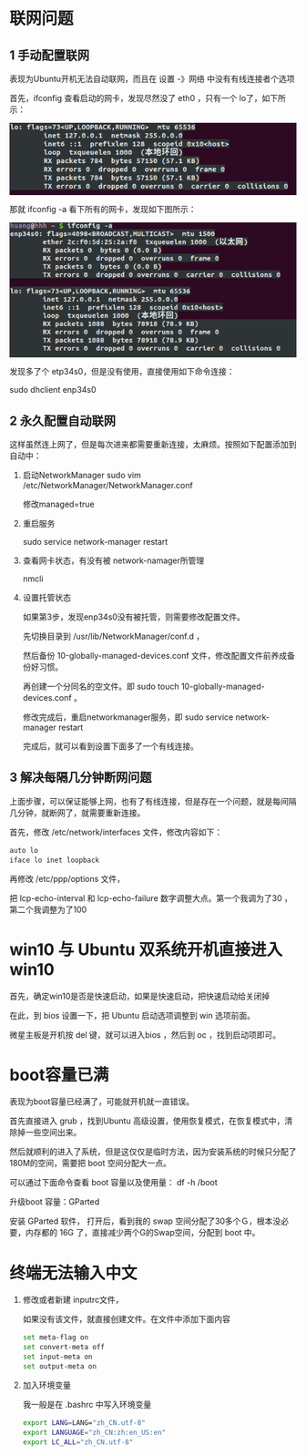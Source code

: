 # 联网问题

## 1 手动配置联网

表现为Ubuntu开机无法自动联网，而且在 设置 -》网络  中没有有线连接者个选项

首先，ifconfig 查看启动的网卡，发现尽然没了 eth0 ，只有一个 lo了，如下所示：

<img src="./ubuntu_lo.png" align="center">

那就 ifconfig  -a 看下所有的网卡，发现如下图所示：

<img src="./ubuntu_eth.png" align="center">

发现多了个 etp34s0，但是没有使用，直接使用如下命令连接：

sudo dhclient enp34s0 

## 2 永久配置自动联网

这样虽然连上网了，但是每次进来都需要重新连接，太麻烦。按照如下配置添加到自动中：

1. 启动NetworkManager
   sudo vim /etc/NetworkManager/NetworkManager.conf 

   修改managed=true

2. 重启服务

   sudo service network-manager restart

3. 查看网卡状态，有没有被 network-namager所管理

   nmcli

4. 设置托管状态

   如果第3步，发现enp34s0没有被托管，则需要修改配置文件。

   先切换目录到 /usr/lib/NetworkManager/conf.d  ，

   然后备份 10-globally-managed-devices.conf 文件，修改配置文件前养成备份好习惯。

   再创建一个分同名的空文件。即 sudo touch 10-globally-managed-devices.conf 。

   修改完成后，重启networkmanager服务，即 sudo service network-manager restart

   完成后，就可以看到设置下面多了一个有线连接。

## 3 解决每隔几分钟断网问题

上面步骤，可以保证能够上网，也有了有线连接，但是存在一个问题，就是每间隔几分钟，就断网了，就需要重新连接。

首先，修改 /etc/network/interfaces 文件，修改内容如下：

```bash
auto lo
iface lo inet loopback
```

再修改 /etc/ppp/options 文件，

把 lcp-echo-interval 和 lcp-echo-failure 数字调整大点。第一个我调为了30 ，第二个我调整为了100

# win10 与 Ubuntu 双系统开机直接进入win10

首先，确定win10是否是快速启动，如果是快速启动，把快速启动给关闭掉

在此，到 bios 设置一下，把 Ubuntu 启动选项调整到 win 选项前面。

微星主板是开机按 del 键，就可以进入bios ，然后到 oc ，找到启动项即可。

# boot容量已满

表现为boot容量已经满了，可能就开机就一直错误。

首先直接进入 grub ，找到Ubuntu 高级设置，使用恢复模式，在恢复模式中，清除掉一些空间出来。

然后就顺利的进入了系统，但是这仅仅是临时方法，因为安装系统的时候只分配了180M的空间，需要把 boot 空间分配大一点。

可以通过下面命令查看 boot 容量以及使用量： df -h /boot  

升级boot 容量：GParted 

安装 GParted 软件， 打开后，看到我的 swap 空间分配了30多个Ｇ，根本没必要，内存都的 16G 了，直接减少两个G的Swap空间，分配到 boot 中。

#  终端无法输入中文

1. 修改或者新建 inputrc文件，

   如果没有该文件，就直接创建文件。在文件中添加下面内容

   ```bash
   set meta-flag on
   set convert-meta off
   set input-meta on
   set output-meta on
   ```

2. 加入环境变量

   我一般是在 .bashrc 中写入环境变量

   ```bash
   export LANG=LANG="zh_CN.utf-8"
   export LANGUAGE="zh_CN:zh:en_US:en"
   export LC_ALL="zh_CN.utf-8"
   ```